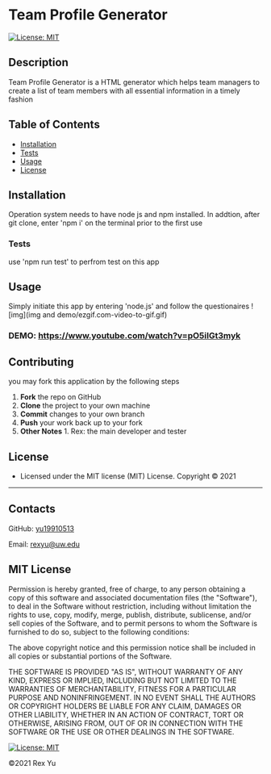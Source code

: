 # Team Profile Generator
[![License: MIT](https://img.shields.io/badge/License-MIT-yellow.svg)](https://opensource.org/licenses/MIT)
## Description
Team Profile Generator is a HTML generator which helps team managers to create a list of team members with all essential information in a timely fashion
## Table of Contents
- [Installation](#installation)
- [Tests](#tests)
- [Usage](#usage)
- [License](#license)
## Installation
Operation system needs to have node js and npm installed. In addtion, after git clone, enter 'npm i' on the terminal prior to the first use

### Tests
use 'npm run test' to perfrom test on this app

## Usage
Simply initiate this app by entering 'node.js' and follow the questionaires
![img](img and demo/ezgif.com-video-to-gif.gif)

### DEMO: https://www.youtube.com/watch?v=pO5iIGt3myk

## Contributing
you may fork this application by the following steps
 1. **Fork** the repo on GitHub
 2. **Clone** the project to your own machine
 3. **Commit** changes to your own branch
 4. **Push** your work back up to your fork
 5. **Other Notes** 1. Rex: the main developer and tester

## License
* Licensed under the MIT license (MIT) License. Copyright © 2021
---
## Contacts
GitHub: [yu19910513](https://github.com/yu19910513/)

Email: [rexyu@uw.edu](mailto:rexyu@uw.edu)

## MIT License

Permission is hereby granted, free of charge, to any person obtaining a copy of this software and associated documentation files (the "Software"), to deal in the Software without restriction, including without limitation the rights to use, copy, modify, merge, publish, distribute, sublicense, and/or sell copies of the Software, and to permit persons to whom the Software is furnished to do so, subject to the following conditions:

The above copyright notice and this permission notice shall be included in all copies or substantial portions of the Software.

THE SOFTWARE IS PROVIDED "AS IS", WITHOUT WARRANTY OF ANY KIND, EXPRESS OR IMPLIED, INCLUDING BUT NOT LIMITED TO THE WARRANTIES OF MERCHANTABILITY, FITNESS FOR A PARTICULAR PURPOSE AND NONINFRINGEMENT. IN NO EVENT SHALL THE AUTHORS OR COPYRIGHT HOLDERS BE LIABLE FOR ANY CLAIM, DAMAGES OR OTHER LIABILITY, WHETHER IN AN ACTION OF CONTRACT, TORT OR OTHERWISE, ARISING FROM, OUT OF OR IN CONNECTION WITH THE SOFTWARE OR THE USE OR OTHER DEALINGS IN THE SOFTWARE.

[![License: MIT](https://img.shields.io/badge/License-MIT-yellow.svg)](https://opensource.org/licenses/MIT)

©2021 Rex Yu
